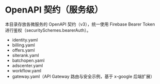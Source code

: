 # OpenAPI 契约（服务级）

本目录存放各微服务的 OpenAPI 契约（v3），统一使用 Firebase Bearer Token 进行鉴权（securitySchemes.bearerAuth）。

- identity.yaml
- billing.yaml
- offers.yaml
- siterank.yaml
- batchopen.yaml
- adscenter.yaml
- workflow.yaml
- gateway.yaml（API Gateway 路由与安全示例，基于 x-google 后端扩展）
